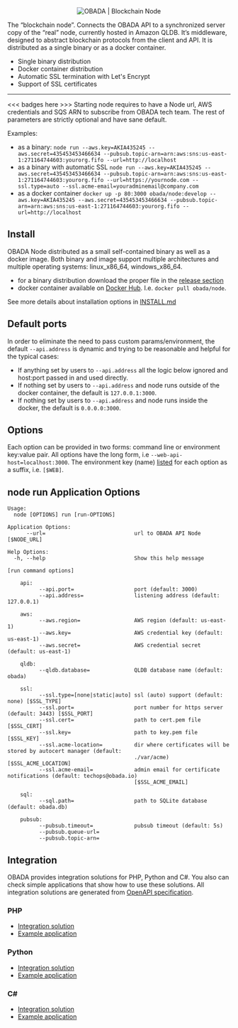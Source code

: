 <div align="center">
  <img class="logo" src="https://www.obada.io/assets/images/obada-logo.svg" alt="OBADA | Blockchain Node"/>
</div>

The “blockchain node”. Connects the OBADA API to a synchronized server copy of the “real” node, currently hosted in Amazon QLDB. It’s middleware, designed to abstract blockchain protocols from the client and API. It is distributed as a single binary or as a docker container.

- Single binary distribution
- Docker container distribution
- Automatic SSL termination with Let's Encrypt
- Support of SSL certificates
---

<<< badges here >>>
Starting node requires to have a Node url, AWS credentials and SQS ARN to subscribe from OBADA tech team. The rest of parameters are strictly optional and have sane default.

Examples:

- as a binary: `node run --aws.key=AKIA435245 --aws.secret=435453453466634 --pubsub.topic-arn=arn:aws:sns:us-east-1:271164744603:yourorg.fifo --url=http://localhost`
- as a binary with automatic SSL `node run --aws.key=AKIA435245 --aws.secret=435453453466634 --pubsub.topic-arn=arn:aws:sns:us-east-1:271164744603:yourorg.fifo --url=https://yournode.com --ssl.type=auto --ssl.acme-email=youradminemail@company.com`
- as a docker container `docker up -p 80:3000 obada/node:develop --aws.key=AKIA435245 --aws.secret=435453453466634 --pubsub.topic-arn=arn:aws:sns:us-east-1:271164744603:yourorg.fifo --url=http://localhost`

## Install

OBADA Node distributed as a small self-contained binary as well as a docker image. Both binary and image support multiple architectures and multiple operating systems: linux_x86_64, windows_x86_64.

- for a binary distribution download the proper file in the [release section](https://github.com/obada-foundation/node/releases)
- docker container available on [Docker Hub](https://hub.docker.com/r/obada/node). I.e. `docker pull obada/node`.

See more details about installation options in [INSTALL.md](https://github.com/obada-foundation/node/blob/master/INSTALL.md)

## Default ports

In order to eliminate the need to pass custom params/environment, the default `--api.address` is dynamic and trying to be reasonable and helpful for the typical cases:

- If anything set by users to `--api.address` all the logic below ignored and host:port passed in and used directly.
- If nothing set by users to `--api.address` and node runs outside of the docker container, the default is `127.0.0.1:3000`.
- If nothing set by users to `--api.address` and node runs inside the docker, the default is `0.0.0.0:3000`.

## Options

Each option can be provided in two forms: command line or environment key:value pair. All options have the long form, i.e `--web-api-host=localhost:3000`. The environment key (name) [listed](#all-application-options) for each option as a suffix, i.e. `[$WEB]`.

## **node run** Application Options

```
Usage:
  node [OPTIONS] run [run-OPTIONS]

Application Options:
      --url=                            url to OBADA API Node [$NODE_URL]

Help Options:
  -h, --help                            Show this help message

[run command options]

    api:
          --api.port=                   port (default: 3000)
          --api.address=                listening address (default: 127.0.0.1)

    aws:
          --aws.region=                 AWS region (default: us-east-1)
          --aws.key=                    AWS credential key (default: us-east-1)
          --aws.secret=                 AWS credential secret (default: us-east-1)

    qldb:
          --qldb.database=              QLDB database name (default: obada)

    ssl:
          --ssl.type=[none|static|auto] ssl (auto) support (default: none) [$SSL_TYPE]
          --ssl.port=                   port number for https server (default: 3443) [$SSL_PORT]
          --ssl.cert=                   path to cert.pem file [$SSL_CERT]
          --ssl.key=                    path to key.pem file [$SSL_KEY]
          --ssl.acme-location=          dir where certificates will be stored by autocert manager (default:
                                        ./var/acme) [$SSL_ACME_LOCATION]
          --ssl.acme-email=             admin email for certificate notifications (default: techops@obada.io)
                                        [$SSL_ACME_EMAIL]

    sql:
          --sql.path=                   path to SQLite database (default: obada.db)

    pubsub:
          --pubsub.timeout=             pubsub timeout (default: 5s)
          --pubsub.queue-url=
          --pubsub.topic-arn=

```

## Integration

OBADA provides integration solutions for PHP, Python and C#. You also can check simple applications that show how to use these solutions.
All integration solutions are generated from [OpenAPI specification](https://github.com/obada-foundation/node/tree/master/openapi).

### PHP

- [Integration solution](https://github.com/obada-foundation/node-api-library)
- [Example application](https://github.com/obada-foundation/example-client-system)

### Python

- [Integration solution](https://github.com/obada-foundation/node-api-library-python)
- [Example application](https://github.com/obada-foundation/integration-scenarios/tree/master/python/simple-application)

### C#

- [Integration solution](https://github.com/obada-foundation/node-api-library-csharp)
- [Example application](https://github.com/obada-foundation/integration-scenarios/tree/master/csharp/simple-application/SimpleApplication)
